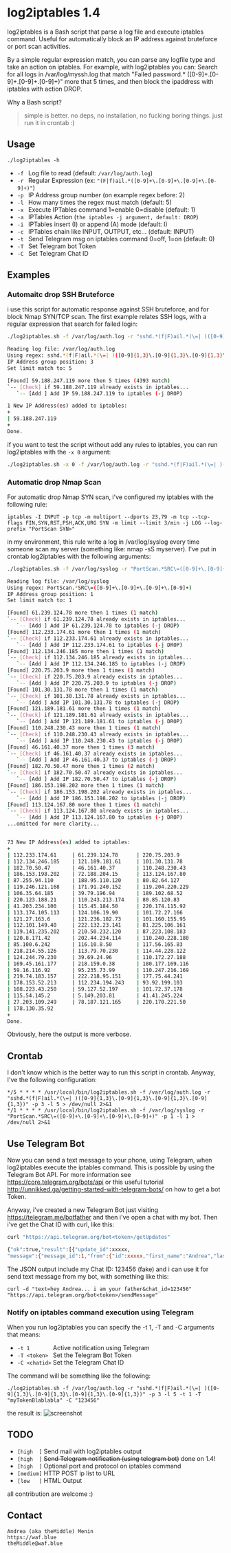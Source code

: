 # log2iptables 1.4
log2iptables is a Bash script that parse a log file and execute iptables command. Useful for automatically block an IP address against bruteforce or port scan activities.

By a simple regular expression match, you can parse any logfile type and take an action on iptables. For example, with log2iptables you can: Search for all logs in /var/log/myssh.log that match "Failed password.* ([0-9]+\.[0-9]+\.[0-9]+\.[0-9]+)" more that 5 times, and then block the ipaddress with iptables with action DROP.

Why a Bash script?
> simple is better. no deps, no installation, no fucking boring things. just run it in crontab :)

## Usage
```
./log2iptables -h
```
- `-f `  Log file to read (default: `/var/log/auth.log`)
- `-r `  Regular Expression (ex: `"(F|f)ail.*([0-9]+\.[0-9]+\.[0-9]+\.[0-9]+)"`)
- `-p `  IP Address group number (on example regex before: 2)
- `-l `  How many times the regex must match (default: 5)
- `-x `  Execute IPTables command 1=enable 0=disable (default: 1)
- `-a `  IPTables Action (`the iptables -j argument, default: DROP`)
- `-i `  IPTables insert (I) or append (A) mode (default: I)
- `-c `  IPTables chain like INPUT, OUTPUT, etc... (default: INPUT)
- `-t `  Send Telegram msg on iptables command 0=off, 1=on (default: 0)
- `-T `  Set Telegram bot Token
- `-C `  Set Telegram Chat ID

## Examples
### Automaitc drop SSH Bruteforce
i use this script for automatic response against SSH bruteforce, and for block Nmap SYN/TCP scan. The first example relates SSH logs, with a regular expression that search for failed login:
```bash
./log2iptables.sh -f /var/log/auth.log -r "sshd.*(f|F)ail.*(\=| )([0-9]{1,3}\.[0-9]{1,3}\.[0-9]{1,3}\.[0-9]{1,3})" -p 3 -l 5

Reading log file: /var/log/auth.log
Using regex: sshd.*(f|F)ail.*(\=| )([0-9]{1,3}\.[0-9]{1,3}\.[0-9]{1,3}\.[0-9]{1,3})
IP Address group position: 3
Set limit match to: 5

[Found] 59.188.247.119 more then 5 times (4393 match)
`-- [Check] if 59.188.247.119 already exists in iptables...
   `-- [Add ] Add IP 59.188.247.119 to iptables (-j DROP)

1 New IP Address(es) added to iptables:
+
| 59.188.247.119    
+
Done.
```

if you want to test the script without add any rules to iptables, you can run log2iptables with the `-x 0` argument:
```bash
./log2iptables.sh -x 0 -f /var/log/auth.log -r "sshd.*(f|F)ail.*(\=| )([0-9]{1,3}\.[0-9]{1,3}\.[0-9]{1,3}\.[0-9]{1,3})" -p 3 -l 5
```


### Automatic drop Nmap Scan
For automatic drop Nmap SYN scan, i've configured my iptables with the following rule:
```
iptables -I INPUT -p tcp -m multiport --dports 23,79 -m tcp --tcp-flags FIN,SYN,RST,PSH,ACK,URG SYN -m limit --limit 3/min -j LOG --log-prefix "PortScan SYN>"
```

in my environment, this rule write a log in /var/log/syslog every time someone scan my server (something like: nmap -sS myserver). I've put in crontab log2iptables with the following arguments:
```bash
./log2iptables.sh -f /var/log/syslog -r "PortScan.*SRC\=([0-9]+\.[0-9]+\.[0-9]+\.[0-9]+)" -p 1 -l 1

Reading log file: /var/log/syslog
Using regex: PortScan.*SRC\=([0-9]+\.[0-9]+\.[0-9]+\.[0-9]+)
IP Address group position: 1
Set limit match to: 1

[Found] 61.239.124.78 more then 1 times (1 match)
`-- [Check] if 61.239.124.78 already exists in iptables...
   `-- [Add ] Add IP 61.239.124.78 to iptables (-j DROP)
[Found] 112.233.174.61 more then 1 times (1 match)
`-- [Check] if 112.233.174.61 already exists in iptables...
   `-- [Add ] Add IP 112.233.174.61 to iptables (-j DROP)
[Found] 112.134.246.185 more then 1 times (1 match)
`-- [Check] if 112.134.246.185 already exists in iptables...
   `-- [Add ] Add IP 112.134.246.185 to iptables (-j DROP)
[Found] 220.75.203.9 more then 1 times (1 match)
`-- [Check] if 220.75.203.9 already exists in iptables...
   `-- [Add ] Add IP 220.75.203.9 to iptables (-j DROP)
[Found] 101.30.131.78 more then 1 times (1 match)
`-- [Check] if 101.30.131.78 already exists in iptables...
   `-- [Add ] Add IP 101.30.131.78 to iptables (-j DROP)
[Found] 121.189.181.61 more then 1 times (1 match)
`-- [Check] if 121.189.181.61 already exists in iptables...
   `-- [Add ] Add IP 121.189.181.61 to iptables (-j DROP)
[Found] 110.248.230.43 more then 1 times (1 match)
`-- [Check] if 110.248.230.43 already exists in iptables...
   `-- [Add ] Add IP 110.248.230.43 to iptables (-j DROP)
[Found] 46.161.40.37 more then 1 times (3 match)
`-- [Check] if 46.161.40.37 already exists in iptables...
   `-- [Add ] Add IP 46.161.40.37 to iptables (-j DROP)
[Found] 182.70.50.47 more then 1 times (2 match)
`-- [Check] if 182.70.50.47 already exists in iptables...
   `-- [Add ] Add IP 182.70.50.47 to iptables (-j DROP)
[Found] 186.153.198.202 more then 1 times (1 match)
`-- [Check] if 186.153.198.202 already exists in iptables...
   `-- [Add ] Add IP 186.153.198.202 to iptables (-j DROP)
[Found] 113.124.167.80 more then 1 times (1 match)
`-- [Check] if 113.124.167.80 already exists in iptables...
   `-- [Add ] Add IP 113.124.167.80 to iptables (-j DROP)
...omitted for more clarity...


73 New IP Address(es) added to iptables:
+
| 112.233.174.61     | 61.239.124.78      | 220.75.203.9
| 112.134.246.185    | 121.189.181.61     | 101.30.131.78
| 182.70.50.47       | 46.161.40.37       | 110.248.230.43
| 186.153.198.202    | 72.188.204.15      | 113.124.167.80
| 87.255.94.110      | 188.95.110.120     | 80.82.64.127
| 119.246.121.168    | 171.91.240.152     | 119.204.220.229
| 106.35.64.185      | 39.79.196.94       | 189.102.68.52
| 220.123.188.21     | 110.243.213.174    | 80.85.120.83
| 41.203.234.100     | 115.45.184.50      | 220.174.115.92
| 113.174.105.113    | 124.106.19.90      | 101.72.27.166
| 121.27.163.6       | 121.236.182.73     | 101.160.155.95
| 112.101.149.40     | 222.132.23.141     | 81.225.106.161
| 119.141.235.202    | 210.50.232.120     | 87.223.108.183
| 120.8.171.42       | 202.44.234.114     | 110.240.228.180
| 85.100.6.242       | 116.10.8.50        | 117.56.165.83
| 218.214.55.126     | 113.79.70.230      | 114.44.228.122
| 124.244.79.230     | 39.69.24.96        | 110.172.27.188
| 169.45.161.177     | 218.159.0.38       | 180.177.169.116
| 59.16.116.92       | 95.235.73.99       | 110.247.216.169
| 219.74.183.157     | 222.218.95.151     | 177.75.44.241
| 178.153.52.213     | 112.234.194.243    | 93.92.199.103
| 108.223.43.250     | 59.127.52.197      | 101.72.37.178
| 115.54.145.2       | 5.149.203.81       | 41.41.245.224
| 27.203.109.249     | 78.187.121.165     | 220.170.221.50
| 178.130.35.92      
+
Done.
```
Obviously, here the output is more verbose.

## Crontab
I don't know which is the better way to run this script in crontab.
Anyway, I've the following configuration:
```
*/5 * * * * /usr/local/bin/log2iptables.sh -f /var/log/auth.log -r "sshd.*(f|F)ail.*(\=| )([0-9]{1,3}\.[0-9]{1,3}\.[0-9]{1,3}\.[0-9]{1,3})" -p 3 -l 5 > /dev/null 2>&1
*/1 * * * * /usr/local/bin/log2iptables.sh -f /var/log/syslog -r "PortScan.*SRC\=([0-9]+\.[0-9]+\.[0-9]+\.[0-9]+)" -p 1 -l 1 > /dev/null 2>&1
```

## Use Telegram Bot
Now you can send a text message to your phone, using Telegram, when log2iptables execute the iptables command. This is possible by using the Telegram Bot API. For more information see https://core.telegram.org/bots/api or this useful tutorial http://unnikked.ga/getting-started-with-telegram-bots/ on how to get a bot Token.

Anyway, i've created a new Telegram Bot just visiting https://telegram.me/botfather and then i've open a chat with my bot. Then i've get the Chat ID with curl, like this:
```bash
curl "https://api.telegram.org/bot<token>/getUpdates"

{"ok":true,"result":[{"update_id":xxxxx,
"message":{"message_id":1,"from":{"id":xxxxx,"first_name":"Andrea","last_name":"Menin","username":"theMiddle"},"chat":{"id":123456,"first_name":"Andrea","last_name":"Menin","username":"theMiddle","type":"private"},"date":xxxxxxx,"text":"\/start"}}]}
```
The JSON output include my Chat ID: 123456 (fake) and i can use it for send text message from my bot, with something like this:
```
curl -d "text=hey Andrea... i am your father&chat_id=123456" "https://api.telegram.org/bot<token>/sendMessage"
```

### Notify on iptables command execution using Telegram
When you run log2iptables you can specify the -t 1, -T and -C arguments that means:
- `-t 1       ` Active notification using Telegram
- `-T <token> ` Set the Telegram Bot Token
- `-C <chatid>` Set the Telegram Chat ID

The command will be something like the following:
```
./log2iptables.sh -f /var/log/auth.log -r "sshd.*(f|F)ail.*(\=| )([0-9]{1,3}\.[0-9]{1,3}\.[0-9]{1,3}\.[0-9]{1,3})" -p 3 -l 5 -t 1 -T "myTokenBlablabla" -C "123456"
```
the result is:
![screenshot](https://waf.blue/img/TelegramScreenshot.jpg)

## TODO
- `[high  ]` Send mail with log2iptables output
- `[high  ]` ~~Send Telegram notification (using telegram bot)~~ done on 1.4!
- `[high  ]` Optional port and protocol on iptables command
- `[medium]` HTTP POST ip list to URL
- `[low   ]` HTML Output

all contribution are welcome :)

## Contact
```
Andrea (aka theMiddle) Menin
https://waf.blue
theMiddle@waf.blue
```
